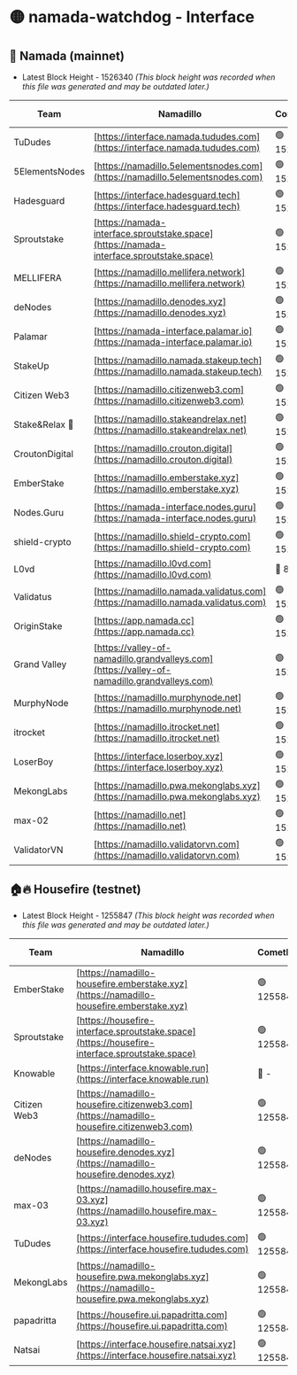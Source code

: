 # 🟡 namada-watchdog - Interface

## 🚀 Namada (mainnet)
- Latest Block Height - 1526340 *(This block height was recorded when this file was generated and may be outdated later.)*

| Team | Namadillo | CometBFT | Indexer | MASP Indexer |
|-|-|-|-|-|
| TuDudes | [https://interface.namada.tududes.com](https://interface.namada.tududes.com) | 🟢 1526319 | 🟢 1526318 | 🟢 1526318 |
| 5ElementsNodes | [https://namadillo.5elementsnodes.com](https://namadillo.5elementsnodes.com) | 🟢 1526319 | 🟢 1526319 | 🟢 1526319 |
| Hadesguard | [https://interface.hadesguard.tech](https://interface.hadesguard.tech) | 🟢 1526320 | 🟢 1526319 | 🟢 1526319 |
| Sproutstake | [https://namada-interface.sproutstake.space](https://namada-interface.sproutstake.space) | 🟢 1526320 | 🟢 1526320 | 🟢 1526320 |
| MELLIFERA | [https://namadillo.mellifera.network](https://namadillo.mellifera.network) | 🟢 1526321 | 🟢 1526321 | 🟢 1526321 |
| deNodes | [https://namadillo.denodes.xyz](https://namadillo.denodes.xyz) | 🟢 1526322 | 🟢 1526321 | 🟢 1526322 |
| Palamar | [https://namada-interface.palamar.io](https://namada-interface.palamar.io) | 🟢 1526322 | 🔴 - | 🔴 - |
| StakeUp | [https://namadillo.namada.stakeup.tech](https://namadillo.namada.stakeup.tech) | 🟢 1526326 | 🟢 1526326 | 🟢 1526326 |
| Citizen Web3 | [https://namadillo.citizenweb3.com](https://namadillo.citizenweb3.com) | 🟢 1526326 | 🔴 1521207 | 🔴 - |
| Stake&Relax 🦥 | [https://namadillo.stakeandrelax.net](https://namadillo.stakeandrelax.net) | 🟢 1526329 | 🟢 1526329 | 🟢 1526330 |
| CroutonDigital | [https://namadillo.crouton.digital](https://namadillo.crouton.digital) | 🟢 1526330 | 🔴 1338918 | 🟢 1526330 |
| EmberStake | [https://namadillo.emberstake.xyz](https://namadillo.emberstake.xyz) | 🟢 1526331 | 🟢 1526330 | 🟢 1526330 |
| Nodes.Guru | [https://namada-interface.nodes.guru](https://namada-interface.nodes.guru) | 🟢 1526331 | 🟢 1526331 | 🟢 1526331 |
| shield-crypto | [https://namadillo.shield-crypto.com](https://namadillo.shield-crypto.com) | 🟢 1526332 | 🔴 1510685 | 🟢 1526331 |
| L0vd | [https://namadillo.l0vd.com](https://namadillo.l0vd.com) | 🔴 894059 | 🔴 1300858 | 🔴 894059 |
| Validatus | [https://namadillo.namada.validatus.com](https://namadillo.namada.validatus.com) | 🟢 1526333 | 🔴 1338199 | 🟢 1526333 |
| OriginStake | [https://app.namada.cc](https://app.namada.cc) | 🟢 1526333 | 🟢 1526333 | 🟢 1526332 |
| Grand Valley | [https://valley-of-namadillo.grandvalleys.com](https://valley-of-namadillo.grandvalleys.com) | 🟢 1526334 | 🟢 1526334 | 🟢 1526334 |
| MurphyNode | [https://namadillo.murphynode.net](https://namadillo.murphynode.net) | 🟢 1526334 | 🟢 1526334 | 🔴 - |
| itrocket | [https://namadillo.itrocket.net](https://namadillo.itrocket.net) | 🟢 1526335 | 🔴 1339267 | 🔴 - |
| LoserBoy | [https://interface.loserboy.xyz](https://interface.loserboy.xyz) | 🟢 1526336 | 🟢 1526336 | 🔴 - |
| MekongLabs | [https://namadillo.pwa.mekonglabs.xyz](https://namadillo.pwa.mekonglabs.xyz) | 🟢 1526338 | 🟢 1526338 | 🟢 1526337 |
| max-02 | [https://namadillo.net](https://namadillo.net) | 🟢 1526339 | 🟢 1526338 | 🟢 1526338 |
| ValidatorVN | [https://namadillo.validatorvn.com](https://namadillo.validatorvn.com) | 🟢 1526340 | 🟢 1526338 | 🟢 1526338 |

## 🏠🔥 Housefire (testnet)
- Latest Block Height - 1255847 *(This block height was recorded when this file was generated and may be outdated later.)*

| Team | Namadillo | CometBFT | Indexer | MASP Indexer |
|-|-|-|-|-|
| EmberStake | [https://namadillo-housefire.emberstake.xyz](https://namadillo-housefire.emberstake.xyz) | 🟢 1255842 | 🟢 1255842 | 🔴 1083022 |
| Sproutstake | [https://housefire-interface.sproutstake.space](https://housefire-interface.sproutstake.space) | 🟢 1255843 | 🟢 1255843 | 🟢 1255843 |
| Knowable | [https://interface.knowable.run](https://interface.knowable.run) | 🔴 - | 🔴 - | 🔴 - |
| Citizen Web3 | [https://namadillo-housefire.citizenweb3.com](https://namadillo-housefire.citizenweb3.com) | 🟢 1255843 | 🔴 1162824 | 🔴 - |
| deNodes | [https://namadillo-housefire.denodes.xyz](https://namadillo-housefire.denodes.xyz) | 🟢 1255845 | 🟢 1255845 | 🟢 1255845 |
| max-03 | [https://namadillo.housefire.max-03.xyz](https://namadillo.housefire.max-03.xyz) | 🟢 1255846 | 🟢 1255846 | 🟢 1255846 |
| TuDudes | [https://interface.housefire.tududes.com](https://interface.housefire.tududes.com) | 🟢 1255846 | 🟢 1255846 | 🟢 1255846 |
| MekongLabs | [https://namadillo-housefire.pwa.mekonglabs.xyz](https://namadillo-housefire.pwa.mekonglabs.xyz) | 🟢 1255846 | 🟢 1255846 | 🔴 1083022 |
| papadritta | [https://housefire.ui.papadritta.com](https://housefire.ui.papadritta.com) | 🟢 1255847 | 🟢 1255847 | 🟢 1255847 |
| Natsai | [https://interface.housefire.natsai.xyz](https://interface.housefire.natsai.xyz) | 🟢 1255847 | 🟢 1255847 | 🟢 1255847 |

